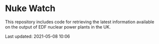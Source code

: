 # Nuke Watch

This repository includes code for retrieving the latest information available on the output of EDF nuclear power plants in the UK.

Last updated: 2021-05-08 10:06